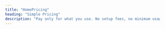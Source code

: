 ```yaml
---
title: "HomePricing"
heading: "Simple Pricing"
description: "Pay only for what you use. No setup fees, no minimum usage."
---
```


